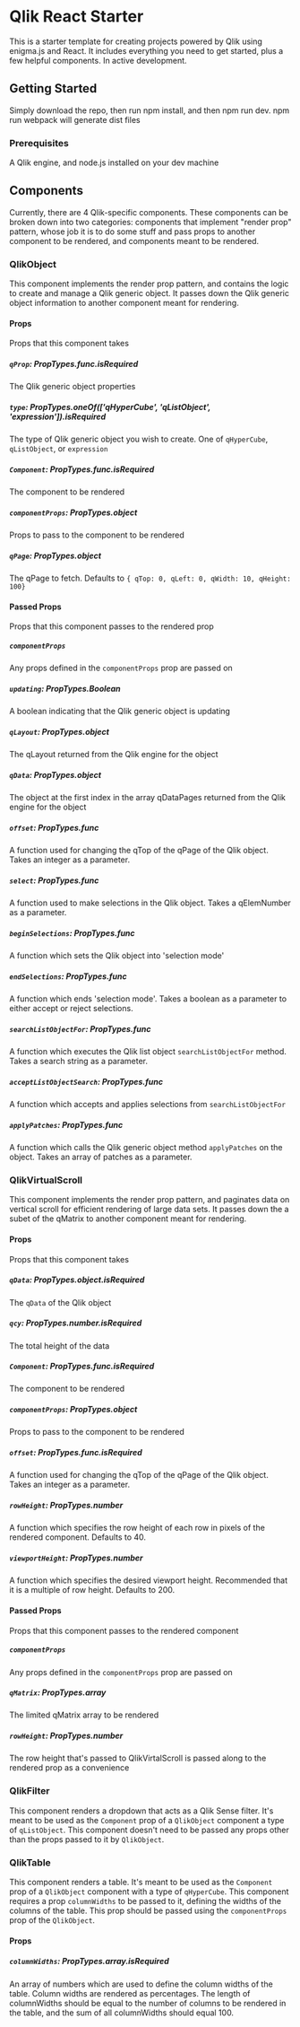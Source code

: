 # Qlik React Starter

This is a starter template for creating projects powered by Qlik using enigma.js and React.
It includes everything you need to get started, plus a few helpful components.
In active development.

## Getting Started

Simply download the repo, then run npm install, and then npm run dev. npm run webpack will generate dist files

### Prerequisites

A Qlik engine, and node.js installed on your dev machine

## Components

Currently, there are 4 Qlik-specific components. These components can be broken down into two categories:
components that implement "render prop" pattern, whose job it is to do some stuff and pass props to another component to be rendered,
and components meant to be rendered.

### QlikObject

This component implements the render prop pattern, and contains the logic to create and manage a Qlik generic object.
It passes down the Qlik generic object information to another component meant for rendering.

#### Props

Props that this component takes

##### `qProp`: PropTypes.func.isRequired

The Qlik generic object properties

##### `type`: PropTypes.oneOf(['qHyperCube', 'qListObject', 'expression']).isRequired

The type of Qlik generic object you wish to create. One of `qHyperCube`, `qListObject`, or `expression`

##### `Component`: PropTypes.func.isRequired

The component to be rendered

##### `componentProps`: PropTypes.object

Props to pass to the component to be rendered

##### `qPage`: PropTypes.object

The qPage to fetch. Defaults to `{
qTop: 0,
 qLeft: 0,
 qWidth: 10,
 qHeight: 100}`

#### Passed Props

Props that this component passes to the rendered prop

##### `componentProps`

Any props defined in the `componentProps` prop are passed on

##### `updating`: PropTypes.Boolean

A boolean indicating that the Qlik generic object is updating

##### `qLayout`: PropTypes.object

The qLayout returned from the Qlik engine for the object

##### `qData`: PropTypes.object

The object at the first index in the array qDataPages returned from the Qlik engine for the object

##### `offset`: PropTypes.func

A function used for changing the qTop of the qPage of the Qlik object. Takes an integer as a parameter.

##### `select`: PropTypes.func

A function used to make selections in the Qlik object. Takes a qElemNumber as a parameter.

##### `beginSelections`: PropTypes.func

A function which sets the Qlik object into 'selection mode'

##### `endSelections`: PropTypes.func

A function which ends 'selection mode'. Takes a boolean as a parameter to either accept or reject selections.

##### `searchListObjectFor`: PropTypes.func

A function which executes the Qlik list object `searchListObjectFor` method. Takes a search string as a parameter.

##### `acceptListObjectSearch`: PropTypes.func

A function which accepts and applies selections from `searchListObjectFor`

##### `applyPatches`: PropTypes.func

A function which calls the Qlik generic object method `applyPatches` on the object. Takes an array of patches as a parameter.

### QlikVirtualScroll

This component implements the render prop pattern, and paginates data on vertical scroll for efficient rendering of large data sets.
It passes down the a subet of the qMatrix to another component meant for rendering.

#### Props

Props that this component takes

##### `qData`: PropTypes.object.isRequired

The `qData` of the Qlik object

##### `qcy`: PropTypes.number.isRequired

The total height of the data

##### `Component`: PropTypes.func.isRequired

The component to be rendered

##### `componentProps`: PropTypes.object

Props to pass to the component to be rendered

##### `offset`: PropTypes.func.isRequired

A function used for changing the qTop of the qPage of the Qlik object. Takes an integer as a parameter.

##### `rowHeight`: PropTypes.number

A function which specifies the row height of each row in pixels of the rendered component. Defaults to 40.

##### `viewportHeight`: PropTypes.number

A function which specifies the desired viewport height. Recommended that it is a multiple of row height. Defaults to 200.

#### Passed Props

Props that this component passes to the rendered component

##### `componentProps`

Any props defined in the `componentProps` prop are passed on

##### `qMatrix`: PropTypes.array

The limited qMatrix array to be rendered

##### `rowHeight`: PropTypes.number

The row height that's passed to QlikVirtalScroll is passed along to the rendered prop as a convenience

### QlikFilter

This component renders a dropdown that acts as a Qlik Sense filter. It's meant to be used as the `Component` prop of a `QlikObject` component a type of `qListObject`.
This component doesn't need to be passed any props other than the props passed to it by `QlikObject`.

### QlikTable

This component renders a table. It's meant to be used as the `Component` prop of a `QlikObject` component with a type of `qHyperCube`.
This component requires a prop `columnWidths` to be passed to it, defining the widths of the columns of the table. This prop should be passed
using the `componentProps` prop of the `QlikObject`.

#### Props

##### `columnWidths`: PropTypes.array.isRequired

An array of numbers which are used to define the column widths of the table. Column widths are rendered as percentages. 
The length of columnWidths should be equal to the number of columns to be rendered in the table, and the sum of all columnWidths should equal 100.






